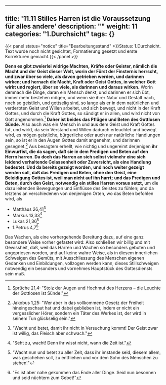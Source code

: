 
---
title: '11.11 Stilles Harren ist die Voraussetzung für alles andere'
description: ""
weight: 11
categories: "1.Durchsicht"
tags: {}
---

{{< panel status="notice" title="Bearbeitungsstand" >}}Status: 1.Durchsicht.
Text wurde noch nicht gesichtet, Formatierung gesetzt und erste Korrekturen gemacht.{{< /panel >}}
<!-- Seite 512 -->


**Denn es gibt zweierlei widrige Machten,**
**Kräfte oder Geister, nämlich die Macht und**
**der Geist dieser Welt, worin der Fürst der Finsternis**
**herrscht, und zwar über so viele, als davon**
**getrieben werden, und darinnen wirken; und hernach**
**die Macht, Kraft oder Geist Gottes, in welcher**
**Gott wirkt und regiert, über so viele, als darinnen**
**und daraus wirken.** Worin demnach die
Dinge, daran ein Mensch denkt, und darinnen er
sich übt, immer mehr bestehen mögen, und wenn sie
ihrer Natur und Gestalt nach, noch so geistlich, und
gottselig sind, so lange als er in dem natürlichen und
verderbten Geist und Willen arbeitet, und sich bewegt,
und nicht in der Kraft Gottes, und durch
die Kraft Gottes, so sündigt er in allen, und wird
nicht von Gott angenommen.[^foot-11-11-001] **Daher ist beides**
**das Pflügen und Beten des Gottlosen Sünde.**
Also auch was ein Mensch in und aus dem Geist und
Kraft Gottes tut, und wirkt, da sein Verstand
und Willen dadurch erleuchtet und bewegt wird, es
mögen geistliche, bürgerliche oder auch nur natürliche
Handlungen sein, so ist er in den Augen Gottes
damit angenehm, und darinnen gesegnet.[^foot-11-11-002] Aus
besagtem erhellt, wie nichtig und ungereimt derjenigen
**ihr Einwurfist, die da sagen, daß sie in dem Predigen**
**und Beten auf den Herrn harren. Da**
**doch das Harren an sich selbst vielmehr eine sich leidend**
**verhaltende Gelassenheit oder Zuversicht, als eine**
**Handlung bedeutet. Und da bereits gezeigt worden,**
**und noch weiter gezeigt werden soll, daß das**
**Predigen und Beten, ohne den Geist, eine Beleidigung**
**Gottes ist, weil man nicht auf ihn harrt;**
**und das Predigen und Beten, durch den Geist, notwendig**
**ein stilles Harren voraus setzt,** um die dazu
leitenden Bewegungen und Einflüsse des Geistes zu
fühlen; und da letztens an verschiedenen von denjenigen<!-- Seite 513 -->
Orten, wo das Beten befohlen wird, als

- Matthäus 26,41[^foot-11-11-003]
- Markus 13,33[^foot-11-11-004]
- Lukas 21,36[^foot-11-11-005]
- 1.Petrus 4,7[^foot-11-11-006]

Das Wachen, als eine vorhergehende Bereitung
dazu, auf eine ganz besondere Weise vorher gefastet
wird: Also schließen wir billig und mit Gewissheit,
daß, weil das Harren und Wachen so besonders
geboten und angepriesen worden, und auf keine
wahre Weise, als in diesem innerlichen Schweigen
des Gemüts, mit Ausschliessung des Menschen eigenen
Gedanken und Einbildungen, vollzogen werden kann;
dieses Stillschweigen notwendig ein besonders und
vornehmes Hauptstück des Gottesdiensts sein
muß.



[^foot-11-11-001]: Sprüche 21,4: "Stolz der Augen und Hochmut des Herzens – die Leuchte der Gottlosen ist Sünde."

[^foot-11-11-002]: Jakobus 1,25: "Wer aber in das vollkommene Gesetz der Freiheit hineingeschaut hat und dabei geblieben ist, indem er nicht ein vergesslicher Hörer, sondern ein Täter des Werkes ist, der wird in seinem Tun glückselig sein."

[^foot-11-11-003]: "Wacht und betet, damit ihr nicht in Versuchung kommt! Der Geist zwar ist willig, das Fleisch aber schwach."

[^foot-11-11-004]: "Seht zu, wacht! Denn ihr wisst nicht, wann die Zeit ist."

[^foot-11-11-005]: "Wacht nun und betet zu aller Zeit, dass ihr imstande seid, diesem allem, was geschehen soll, zu entfliehen und vor dem Sohn des Menschen zu stehen!"

[^foot-11-11-006]: "Es ist aber nahe gekommen das Ende aller Dinge. Seid nun besonnen und seid nüchtern zum Gebet!"